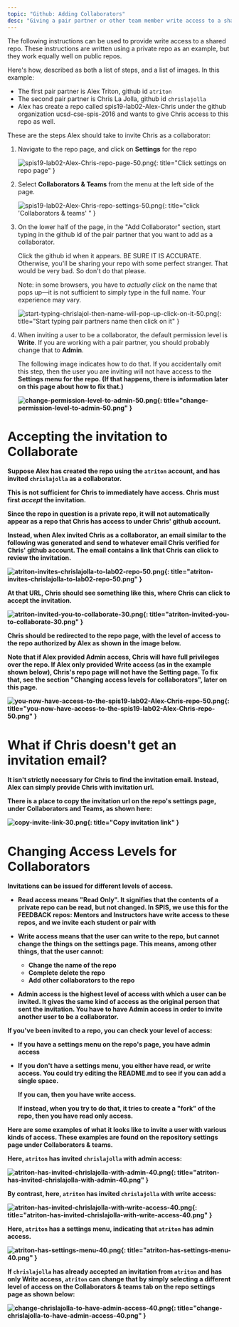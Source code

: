 ```yaml
---
topic: "Github: Adding Collaborators"
desc: "Giving a pair partner or other team member write access to a shared repo"
---
```


The following instructions can be used to provide write access to a shared repo.  These instructions are
written using  a private repo as an example, but they work equally well on public repos.

Here's how, described as both a list of steps, and a list of images.  In this example:

* The first pair partner is Alex Triton, github id `atriton`
* The second pair partner is Chris La Jolla, github id `chrislajolla`
* Alex has create a repo called spis19-lab02-Alex-Chris under the github organization ucsd-cse-spis-2016 and wants to give Chris access to this repo as well.

These are the steps Alex should take to invite Chris as a collaborator:

1. Navigate to the repo page, and click on <b>Settings</b> for the repo

    ![spis19-lab02-Alex-Chris-repo-page-50.png](spis19-lab02-Alex-Chris-repo-page-click-Settings-50.png){: title="Click settings on repo page" }

1. Select <b>Collaborators &amp; Teams</b> from the menu at the left side of the page.

    ![spis19-lab02-Alex-Chris-repo-settings-50.png](spis19-lab02-Alex-Chris-repo-settings-click-collaborators-50.png){: title="click 'Collaborators &amp; teams' " }

1. On the lower half of the page, in the "Add Collaborator" section, start typing in the github id
    of the pair partner that you want to add as a collaborator.

    Click the github id when it appears.  BE SURE IT IS ACCURATE.    Otherwise, you'll be sharing your repo with
    some perfect stranger.  That would be very bad.  So don't do that please.

    Note: in some browsers, you have to *actually click* on the name that pops up&mdash;it is not
    sufficient to simply type in the full name.  Your experience may vary.

    ![start-typing-chrislajol-then-name-will-pop-up-click-on-it-50.png](start-typing-chrislajol-then-name-will-pop-up-click-on-it-50.png){: title="Start typing pair partners name then click on it" }


1.  When inviting a user to be a collaborator, the default permission
    level is <b>Write</b>.  If you are working with a pair partner,
    you should probably change that to <b>Admin</b>.  

    The following
    image indicates how to do that.  If you accidentally omit this
    step, then the user you are inviting will not have access to the
    <b>Settings<b> menu for the repo.  (If that happens, there is
    information later on this page about how to fix that.)

    ![change-permission-level-to-admin-50.png](change-permission-level-to-admin-50.png){: title="change-permission-level-to-admin-50.png" }


# Accepting the invitation to Collaborate

Suppose Alex has created the repo using the `atriton` account, and has invited `chrislajolla` as a collaborator.

This is not sufficient for Chris to immediately have access.   Chris must first *accept* the invitation.

Since the repo in question is a private repo, it will not automatically appear as a repo
that Chris has access to under Chris' github account.

Instead, when Alex invited Chris as a collaborator, an email similar to the following 
was generated and send to whatever email Chris verified for Chris' github account.
The email contains a link that Chris can click to review the invitation. 

![atriton-invites-chrislajolla-to-lab02-repo-50.png](atriton-invites-chrislajolla-to-lab02-repo-50.png){: title="atriton-invites-chrislajolla-to-lab02-repo-50.png" }

At that URL, Chris should see something like this, where Chris can click to accept the invitation.

![atriton-invited-you-to-collaborate-30.png](atriton-invited-you-to-collaborate-30.png){: title="atriton-invited-you-to-collaborate-30.png" }

Chris should be redirected to the repo page, with the level of access to the repo authorized
by Alex as shown in the image below.

Note that if Alex provided <b>Admin</b> access, Chris will have full privileges over
the repo.  If Alex only provided <b>Write</b> access (as in the example shown below), Chris's
repo page will not have the <b>Setting</b> page.    To fix that, see the section "Changing access levels for collaborators", later on this page.

![you-now-have-access-to-the-spis19-lab02-Alex-Chris-repo-50.png](you-now-have-access-to-the-spis19-lab02-Alex-Chris-repo-50.png){: title="you-now-have-access-to-the-spis19-lab02-Alex-Chris-repo-50.png" }

# What if Chris doesn't get an invitation email?

It isn't strictly necessary for Chris to find the invitation email.
Instead, Alex can simply provide Chris with invitation url.

There is a place to copy the invitation url on the repo's settings page, 
under <b>Collaborators and Teams<b>, as shown here:

![copy-invite-link-30.png](copy-invite-link-30.png){: title="Copy invitation link" }

# Changing Access Levels for Collaborators

Invitations can be issued for different levels of access.  

* <b>Read</b> access means "Read Only".  It signifies that the contents of a private repo can be read, but not changed.
   In SPIS, we use this for the FEEDBACK repos: Mentors and Instructors have write
   access to these repos, and we invite each student or pair with 

* <b>Write</b> access means that the user can write to the repo, but cannot change the 
   things on the settings page.  This means, among other things, that the user cannot:
    * Change the name of the repo
    * Complete delete the repo
    * Add other collaborators to the repo

* <b>Admin</b> access is the highest level of access with which a user can be invited.
    It gives the same kind of access as the original person that sent the invitation.
    You have to have Admin access in order to invite another user to be a collaborator.

If you've been invited to a repo, you can check your level of access:

* If you have a settings menu on the repo's page, you have admin access
* If you don't have a settings menu, you either have read, or write access.  You could try
    editing the README.md to see if you can add a single space.  

    If you can, then
    you have write access.  

    If instead, when you try to do that, it tries to create a 
    "fork" of the repo, then you have read only access.    

Here are some examples of what it looks like to invite a user with various kinds of access.
These examples are found
on the repository settings page under <b>Collaborators &amp; teams</b>.

Here, `atriton` has invited `chrislajolla` with admin access:

![atriton-has-invited-chrislajolla-with-admin-40.png](atriton-has-invited-chrislajolla-with-admin-40.png){: title="atriton-has-invited-chrislajolla-with-admin-40.png" }

By contrast, here, `atriton` has invited `chrislajolla` with write access:

![atriton-has-invited-chrislajolla-with-write-access-40.png](atriton-has-invited-chrislajolla-with-write-access-40.png){: title="atriton-has-invited-chrislajolla-with-write-access-40.png" }

Here, `atriton` has a settings menu, indicating that `atriton` has admin access.

![atriton-has-settings-menu-40.png](atriton-has-settings-menu-40.png){: title="atriton-has-settings-menu-40.png" }

If `chrislajolla` has already accepted an invitation from `atriton` and has only <b>Write</b> access, `atriton` can change that by simply selecting a different level of access on the <b>Collaborators &amp; teams</b> tab on the repo settings page as shown below:

![change-chrislajolla-to-have-admin-access-40.png](change-chrislajolla-to-have-admin-access-40.png){: title="change-chrislajolla-to-have-admin-access-40.png" }







